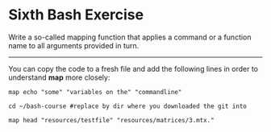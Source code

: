 # Sixth Bash Exercise

Write a so-called mapping function that applies a command or a function name
to all arguments provided in turn.

---

You can copy the code to a fresh file and add the
following lines in order to understand **map** more closely:

`map echo "some" "variables on the" "commandline"` 

`cd ~/bash-course #replace by dir where you downloaded the git into` 

`map head "resources/testfile" "resources/matrices/3.mtx."`

